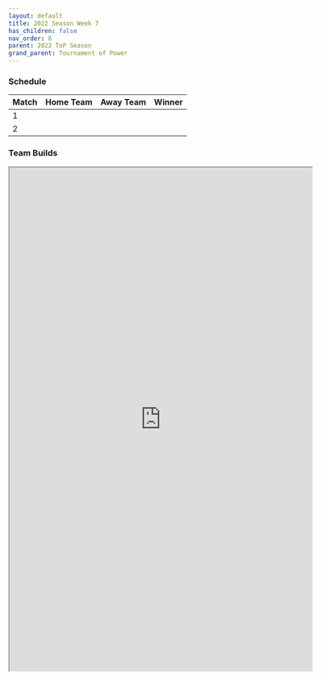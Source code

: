```yaml
---
layout: default
title: 2022 Season Week 7
has_children: false
nav_order: 8
parent: 2022 ToP Season
grand_parent: Tournament of Power
---
```


### Schedule

| Match | Home Team | Away Team | Winner |
|:------|:----------|:----------|:-------|
| 1     |           |           |        |
| 2     |           |           |        | 


### Team Builds

<iframe width=600 height=1000 scrolling="yes" src="https://docs.google.com/document/d/e/2PACX-1vTNcUJ-uQ8iCANDtz5idp13xagJ76lr3FvE7BVzg3zWvxWeNV1NBXjMsTu6sBhj0GBN-oSTG6TI_gjc/pub?embedded=true"</iframe>

### Kai matches

| Match   | Home Team | Away Team | Winner |
|:--------|:----------|:----------|:-------|
| Winners |           |           |        |
| Losers  |           |           |        |


### Kai match builds

<iframe width=600 height=1000 scrolling="yes" src="https://docs.google.com/document/d/e/2PACX-1vQXxv-Q-DUmsG7_R13vVPt9XqK3PDj5EvRlF8REWdLygO1JuA25aNAP-_DO6cgU34A3vDqRJajFPwEz/pub?embedded=true"></iframe>